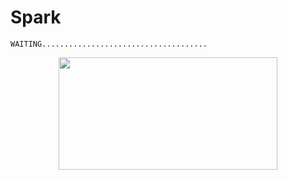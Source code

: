 # Spark
```
WAITING.....................................
```
<p align="center">
  <img src="https://rajoul.github.io/Machine_Learning/scan_for_vuln.gif"  width="350" height="180")
</p>
